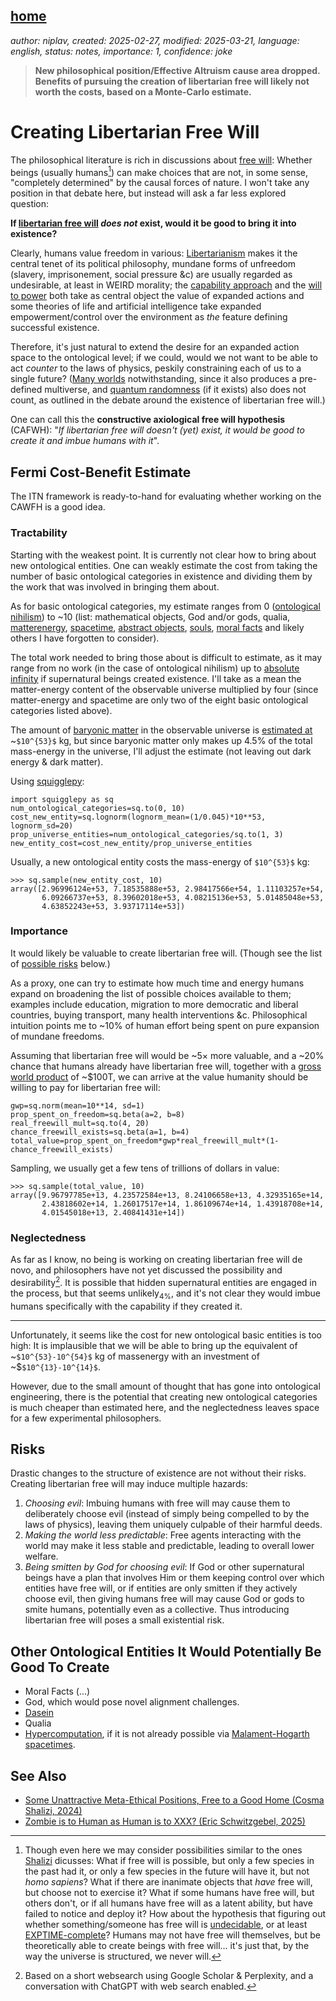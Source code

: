 [home](./index.md)
------------------

*author: niplav, created: 2025-02-27, modified: 2025-03-21, language: english, status: notes, importance: 1, confidence: joke*

> __New philosophical position/Effective Altruism cause area
dropped. Benefits of pursuing the creation of libertarian free will
likely not worth the costs, based on a Monte-Carlo estimate.__

Creating Libertarian Free Will
================================

The philosophical literature is rich in discussions about [free
will](https://en.wikipedia.org/wiki/Free-Will): Whether beings (usually
humans[^1]) can make choices that are not, in some sense, "completely
determined" by the causal forces of nature. I won't take
any position in that debate here, but instead will ask a
far less explored question:

__If [libertarian free
will](https://en.wikipedia.org/wiki/Libertarian_free_will) *does not*
exist, would it be good to bring it into existence?__

Clearly, humans value freedom in various:
[Libertarianism](https://en.wikipedia.org/wiki/Libertarianism) makes
it the central tenet of its political philosophy, mundane forms of
unfreedom (slavery, imprisonement, social pressure &c) are usually
regarded as undesirable, at least in WEIRD morality; the [capability
approach](https://en.wikipedia.org/wiki/Capability_Approach) and the
[will to power](https://en.wikipedia.org/wiki/Will_To_Power) both take
as central object the value of expanded actions and some theories of
life and artificial intelligence take expanded empowerment/control over
the environment as *the* feature defining successful existence.

Therefore, it's just natural to extend the desire for an expanded
action space to the ontological level; if we could, would we
not want to be able to act *counter* to the laws of physics,
peskily constraining each of us to a single future? ([Many
worlds](https://en.wikipedia.org/wiki/Many-Worlds_Interpretation)
notwithstanding, since it also produces a pre-defined multiverse, and
[quantum randomness](https://en.wikipedia.org/wiki/Quantum_randomness)
(if it exists) also does not count, as outlined in the debate around
the existence of libertarian free will.)

One can call this the __constructive axiological free will hypothesis__
(CAFWH): "*If libertarian free will doesn't (yet) exist, it would be
good to create it and imbue humans with it*".

Fermi Cost-Benefit Estimate
----------------------------

The ITN framework<!--TODO: link--> is ready-to-hand for evaluating whether
working on the CAWFH is a good idea.

### Tractability

Starting with the weakest point. It is currently not clear how to bring
about new ontological entities. One can weakly estimate the cost from
taking the number of basic ontological categories in existence and
dividing them by the work that was involved in bringing them about.

As for basic ontological categories,
my estimate ranges from 0 ([ontological
nihilism](https://en.wikipedia.org/wiki/Ontological_nihilism))
to ~10 (list: mathematical objects, God and/or gods, qualia,
[matterenergy](https://en.wikipedia.org/wiki/Matter-energy_relation),
[spacetime](https://en.wikipedia.org/wiki/Spacetime), [abstract
objects](https://en.wikipedia.org/wiki/Abstract_object),
[souls](https://en.wikipedia.org/wiki/Soul), [moral
facts](https://en.wikipedia.org/wiki/Moral_Realism) and likely others
I have forgotten to consider).

The total work needed to bring those about is difficult to estimate, as
it may range from no work (in the case of ontological nihilism) up to
[absolute infinity](https://en.wikipedia.org/wiki/Absolute_Infinite)
if supernatural beings created existence. I'll take as a mean the
matter-energy content of the observable universe multiplied by four
(since matter-energy and spacetime are only two of the eight basic
ontological categories listed above).

The amount of [baryonic
matter](https://en.wikipedia.org/wiki/Baryonic_matter)
in the observable universe is [estimated
at](https://en.wikipedia.org/wiki/Observable_Universe) ~`$10^{53}$` kg,
but since baryonic matter only makes up 4.5% of the total mass-energy
in the universe, I'll adjust the estimate (not leaving out dark energy &
dark matter).

Using [squigglepy](https://github.com/rethinkpriorities/squigglepy):

	import squigglepy as sq
	num_ontological_categories=sq.to(0, 10)
	cost_new_entity=sq.lognorm(lognorm_mean=(1/0.045)*10**53, lognorm_sd=20)
	prop_universe_entities=num_ontological_categories/sq.to(1, 3)
	new_entity_cost=cost_new_entity/prop_universe_entities

Usually, a new ontological entity costs the mass-energy of `$10^{53}$` kg:

	>>> sq.sample(new_entity_cost, 10)
	array([2.96996124e+53, 7.18535888e+53, 2.98417566e+54, 1.11103257e+54,
	       6.09266737e+53, 8.39602018e+53, 4.08215136e+53, 5.01485048e+53,
	       4.63852243e+53, 3.93717114e+53])

### Importance

It would likely be valuable to create libertarian free will. (Though
see the list of [possible risks](#Risks) below.)

As a proxy, one can try to estimate how much time and energy humans
expand on broadening the list of possible choices available to them;
examples include education, migration to more democratic and liberal
countries, buying transport, many health interventions &c. Philosophical
intuition points me to ~10% of human effort being spent on pure expansion
of mundane freedoms.

Assuming that libertarian free will would be ~5× more valuable, and a
~20% chance that humans already have libertarian free will, together with
a [gross world product](https://en.wikipedia.org/wiki/Gross_World_Product)
of ~\$100T, we can arrive at the value humanity should be willing to
pay for libertarian free will:

	gwp=sq.norm(mean=10**14, sd=1)
	prop_spent_on_freedom=sq.beta(a=2, b=8)
	real_freewill_mult=sq.to(4, 20)
	chance_freewill_exists=sq.beta(a=1, b=4)
	total_value=prop_spent_on_freedom*gwp*real_freewill_mult*(1-chance_freewill_exists)

Sampling, we usually get a few tens of trillions of dollars in value:

	>>> sq.sample(total_value, 10)
	array([9.96797785e+13, 4.23572584e+13, 8.24106658e+13, 4.32935165e+14,
	       2.43818602e+14, 1.26017517e+14, 1.86109674e+14, 1.43918708e+14,
	       4.01545018e+13, 2.40841431e+14])

### Neglectedness

As far as I know, no being is working on creating libertarian free will
de novo, and philosophers have not yet discussed the possibility and
desirability[^2]. It is possible that hidden supernatural entities are
engaged in the process, but that seems unlikely<sub>4%</sub>, and it's
not clear they would imbue humans specifically with the capability if
they created it.

---------------------------------

Unfortunately, it seems like the cost for new ontological basic entities
is too high: It is implausible that we will be able to bring up the
equivalent of ~`$10^{53}-10^{54}$` kg of massenergy with an investment
of ~\$`$10^{13}-10^{14}$`.

However, due to the small amount of thought that has gone into ontological
engineering, there is the potential that creating new ontological
categories is much cheaper than estimated here, and the neglectedness
leaves space for a few experimental philosophers.

Risks
------

Drastic changes to the structure of existence are not without their
risks. Creating libertarian free will may induce multiple hazards:

1. *Choosing evil*: Imbuing humans with free will may cause them to deliberately choose evil (instead of simply being compelled to by the laws of physics), leaving them uniquely culpable of their harmful deeds.
2. *Making the world less predictable*: Free agents interacting with the world may make it less stable and predictable, leading to overall lower welfare.
3. *Being smitten by God for choosing evil*: If God or other supernatural beings have a plan that involves Him or them keeping control over which entities have free will, or if entities are only smitten if they actively choose evil, then giving humans free will may cause God or gods to smite humans, potentially even as a collective. Thus introducing libertarian free will poses a small existential risk.

Other Ontological Entities It Would Potentially Be Good To Create
-------------------------------------------------------------------

* Moral Facts (…)
* God, which would pose novel alignment challenges.
* [Dasein](https://en.wikipedia.org/wiki/Dasein)
* Qualia
* [Hypercomputation](https://en.wikipedia.org/wiki/Hypercomputation), if it is not already possible via [Malament-Hogarth spacetimes](https://en.wikipedia.org/wiki/Malament-Hogarth_spacetime).

See Also
---------

* [Some Unattractive Meta-Ethical Positions, Free to a Good Home (Cosma Shalizi, 2024)](http://bactra.org/notebooks/some-meta-ethical-positions.html)
* [Zombie is to Human as Human is to XXX? (Eric Schwitzgebel, 2025)](https://schwitzsplinters.blogspot.com/2025/02/zombie-is-to-human-as-human-is-to-xxx_26.html)

[^1]: Though even here we may consider possibilities similar to the ones [Shalizi](http://bactra.org/notebooks/some-meta-ethical-positions.html) dicusses: What if free will is possible, but only a few species in the past had it, or only a few species in the future will have it, but not *homo sapiens*? What if there are inanimate objects that *have* free will, but choose not to exercise it? What if some humans<!--TODO: link Aaronson anecdote--> have free will, but others don't, or if all humans have free will as a latent ability, but have failed to notice and deploy it? How about the hypothesis that figuring out whether something/someone has free will is [undecidable](https://en.wikipedia.org/wiki/Undecidable), or at least [EXPTIME-complete](https://en.wikipedia.org/wiki/EXPTIME-complete)? Humans may not have free will themselves, but be theoretically able to create beings with free will… it's just that, by the way the universe is structured, we never will.
[^2]: Based on a short websearch using Google Scholar & Perplexity, and a conversation with ChatGPT with web search enabled.
